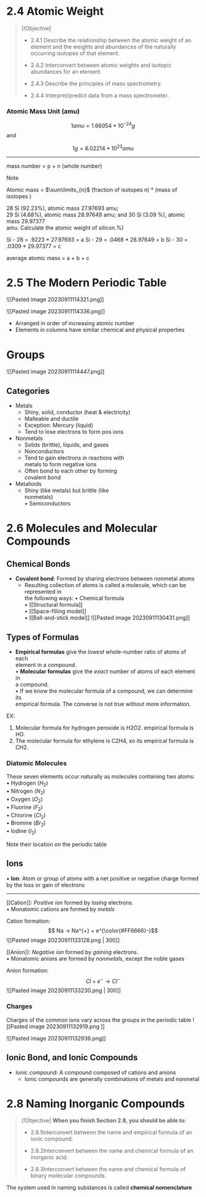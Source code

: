 # 2.4 Atomic Weight

> [!Objective]
> - 2.4.1 Describe the relationship between the atomic weight of an element and the weights and abundances of the naturally occurring isotopes of that element.
>     
> - 2.4.2 Interconvert between atomic weights and isotopic abundances for an element.
>     
> - 2.4.3 Describe the principles of mass spectrometry.
>     
> - 2.4.4 Interpret/predict data from a mass spectrometer.

### Atomic Mass Unit (amu)

$$1 amu = 1.66054 *  10^{-24}g$$
and 

$$1g = 6.02214 * 10^{23} amu$$

---


mass number = p + n (whole number)

> [!NOTE]
> Atomic mass = $\sum\limits_{n}$ (fraction of isotopes n) * (mass of isotopes )

28 Si (92.23%), atomic mass 27.97693 amu;  
29 Si (4.68%), atomic mass 28.97649 amu; and
30 Si (3.09 %), atomic mass 29.97377  
amu. Calculate the atomic weight of silicon.%)

Si - 28 = .9223 *  27.97693 = a
Si - 29 = .0468 * 28.97649 = b
Si - 30 = .0309 * 29.97377  = c

average atomic mass = a + b + c


# 2.5 The Modern Periodic Table

![[Pasted image 20230911114321.png]]

![[Pasted image 20230911114336.png]]
- Arranged in order of increasing atomic number
- Elements in columns have similar chemical and physical properties

# Groups
![[Pasted image 20230911114447.png]]

## Categories
- Metals
	- Shiny, solid, conductor (heat & electricity)
	- Malleable and ductile
	- Exception: Mercury (liquid)
	- Tend to lose electrons to form pos ions
- Nonmetals
	- Solids (brittle), liquids, and gases  
	-  Nonconductors  
	-  Tend to gain electrons in reactions with  
	metals to form negative ions  
	-  Often bond to each other by forming  
	covalent bond
- Metalloids
	-  Shiny (like metals) but brittle (like  
	nonmetals)  
	• Semiconductors

# 2.6 Molecules and Molecular Compounds

## Chemical Bonds

-   **Covalent bond**: Formed by sharing electrons between nonmetal atoms
	- Resulting collection of atoms is called a molecule, which can be represented in  
	the following ways:
			• Chemical formula  
			• [[Structural formula]]  
			• [[Space-filling model]]  
			• [[Ball-and-stick model]]
	![[Pasted image 20230911130431.png]]

## Types of Formulas

- **Empirical formulas** give the _lowest_ whole-number ratio of atoms of each  
element in a compound.  
•  **Molecular formulas** give the _exact_ number of atoms of each element in  
a compound.  
• If we know the molecular formula of a compound, we can determine its  
empirical formula. The converse is not true without more information.

EX:
1. Molecular formula for hydrogen peroxide is H2O2. empirical formula is HO.
2. The molecular formula for ethylene is C2H4, so its empirical formula is CH2.

### Diatomic Molecules

These seven elements occur naturally as molecules containing two atoms:  
• Hydrogen ($H_2$)   
• Nitrogen ($N_2$)  
• Oxygen ($O_2$)   
• Fluorine ($F_2$)  
• Chlorine ($Cl_2$)  
• Bromine ($Br_2$)    
• Iodine ($I_2$)  

Note their location on the periodic table

## Ions

▪ **Ion**: Atom or group of atoms with a net positive or negative charge formed  by the loss or gain of electrons

---

[[Cation]]: _Positive ion_ formed by _losing_ electrons.  
• Monatomic cations are formed by _metals_

Cation formation: $$ Na → Na^{+} + e^{\color{#FF6666}-}$$
![[Pasted image 20230911133128.png | 300]]

[[Anion]]: _Negative ion_ formed by _gaining_ electrons.  
• Monatomic anions are formed by _nonmetals_, except the noble gases

Anion formation: $$Cl + e^{-} → Cl^{-}$$
![[Pasted image 20230911133230.png | 300]]
### Charges
Charges of the common ions vary across the groups in the periodic table
![[Pasted image 20230911132919.png ]]

![[Pasted image 20230911132936.png]]


## Ionic Bond, and Ionic Compounds

- Ionic compound: A compound composed of cations and anions
	- Ionic compounds are generally combinations of metals and nonmetal

# 2.8 Naming Inorganic Compounds


> [!Objective]
> **When you finish Section 2.8, you should be able to:**
> 
> - 2.8.1Interconvert between the name and empirical formula of an ionic compound.
>     
> - 2.8.2Interconvert between the name and chemical formula of an inorganic acid.
>     
> - 2.8.3Interconvert between the name and chemical formula of binary molecular compounds.

The system used in naming substances is called **chemical nomenclature**